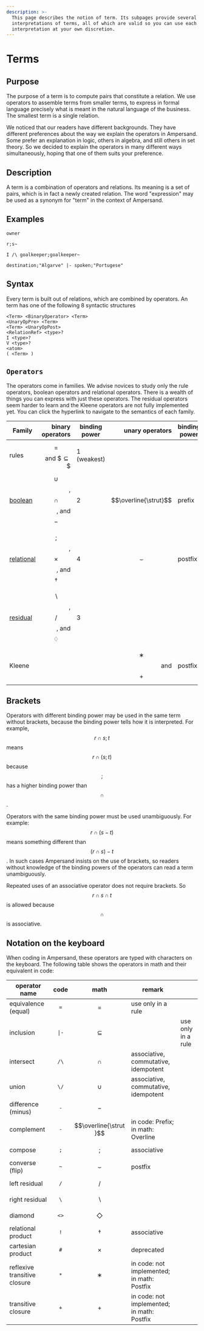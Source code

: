 ```yaml
---
description: >-
  This page describes the notion of term. Its subpages provide several
  interpretations of terms, all of which are valid so you can use each
  interpretation at your own discretion.
---
```


# Terms

## Purpose

The purpose of a term is to compute pairs that constitute a relation. We use operators to assemble terms from smaller terms, to express in formal language precisely what is meant in the natural language of the business. The smallest term is a single relation.

We noticed that our readers have different backgrounds. They have different preferences about the way we explain the operators in Ampersand. Some prefer an explanation in logic, others in algebra, and still others in set theory. So we decided to explain the operators in many different ways simultaneously, hoping that one of them suits your preference.

## Description

A term is a combination of operators and relations. Its meaning is a set of pairs, which is in fact a newly created relation. The word "expression" may be used as a synonym for "term" in the context of Ampersand.

## Examples

`owner`

`r;s~`

`I /\ goalkeeper;goalkeeper~`

`destination;"Algarve" |- spoken;"Portugese"`

## Syntax

Every term is built out of relations, which are combined by operators. An term has one of the following 8 syntactic structures

```
<Term> <BinaryOperator> <Term>
<UnaryOpPre> <Term>
<Term> <UnaryOpPost>
<RelationRef> <type>?
I <type>?
V <type>?
<atom>
( <Term> )
```

## `Operators`

The operators come in families. We advise novices to study only the rule operators, boolean operators and relational operators. There is a wealth of things you can express with just these operators. The residual operators seem harder to learn and the Kleene operators are not fully implemented yet. You can click the hyperlink to navigate to the semantics of each family.

| Family                                                   |                   binary operators | binding power |       unary operators | binding power |
| -------------------------------------------------------- | ---------------------------------: | ------------- | --------------------: | ------------- |
| rules                                                    |           $$=$$ and $$\subseteq\$$ | 1 (weakest)   |                       |               |
| [boolean](semantics-in-logic/boolean-operators.md)       |      $$\cup$$, $$\cap$$, and $$-$$ | 2             | $$\overline{\strut}$$ | prefix        |
| [relational](semantics-in-logic/relational-operators.md) | $$;$$, $$\times$$, and $$\dagger$$ | 4             |       $$\smallsmile$$ | postfix       |
| [residual](semantics-in-logic/residual-operators.md)     |   $$\backslash$$, $$/$$, and $$♢$$ | 3             |                       |               |
| Kleene                                                   |                                    |               |       $$∗$$ and $$+$$ | postfix       |

## Brackets

Operators with different binding power may be used in the same term without brackets, because the binding power tells how it is interpreted. For example, $$r\cap s;t$$ means $$r\cap(s;t)$$ because $$;$$ has a higher binding power than $$\cap$$.

Operators with the same binding power must be used unambiguously. For example: $$r\cap(s-t)$$ means something different than $$(r\cap s)-t$$. In such cases Ampersand insists on the use of brackets, so readers without knowledge of the binding powers of the operators can read a term unambiguously.

Repeated uses of an associative operator does not require brackets. So $$r\cap s \cap t$$ is allowed because $$\cap$$ is associative.

## Notation on the keyboard

When coding in Ampersand, these operators are typed with characters on the keyboard. The following table shows the operators in math and their equivalent in code:

| operator name                |  code |          math          | remark                                     |                    |
| ---------------------------- | :---: | :--------------------: | ------------------------------------------ | ------------------ |
| equivalence (equal)          |  `=`  |          $$=$$         | use only in a rule                         |                    |
| inclusion                    | `\|-` |      $$\subseteq$$     |                                            | use only in a rule |
| intersect                    |  `/\` |          $$∩$$         | associative, commutative, idempotent       |                    |
| union                        |  `\/` |          $$∪$$         | associative, commutative, idempotent       |                    |
| difference (minus)           |  `-`  |          $$-$$         |                                            |                    |
| complement                   |  `-`  | $$\overline{\strut }$$ | in code: Prefix; in math: Overline         |                    |
| compose                      |  `;`  |          $$;$$         | associative                                |                    |
| converse (flip)              |  `~`  |     $$\smallsmile$$    | postfix                                    |                    |
| left residual                |  `/`  |          $$/$$         |                                            |                    |
| right residual               |  `\`  |     $$\backslash$$     |                                            |                    |
| diamond                      |  `<>` |      $$\Diamond$$      |                                            |                    |
| relational product           |  `!`  |       $$\dagger$$      | associative                                |                    |
| cartesian product            |  `#`  |       $$\times$$       | deprecated                                 |                    |
| reflexive transitive closure |  `*`  |          $$∗$$         | in code: not implemented; in math: Postfix |                    |
| transitive closure           |  `+`  |          $$+$$         | in code: not implemented; in math: Postfix |                    |
